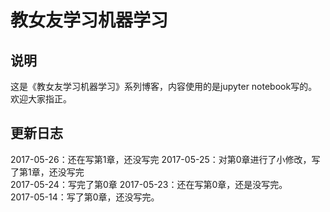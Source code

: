 # 教女友学习机器学习
## 说明
这是《教女友学习机器学习》系列博客，内容使用的是jupyter notebook写的。  
欢迎大家指正。
## 更新日志  
2017-05-26：还在写第1章，还没写完
2017-05-25：对第0章进行了小修改，写了第1章，还没写完  
2017-05-24：写完了第0章
2017-05-23：还在写第0章，还是没写完。  
2017-05-14：写了第0章，还没写完。  

